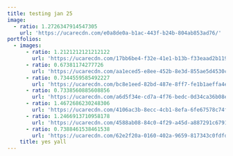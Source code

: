 ```yaml
---
title: testing jan 25
image:
  - ratio: 1.2726347914547305
    url: 'https://ucarecdn.com/e0a8de0a-b1ac-443f-b24b-804ab853ad76/'
portfolios:
  - images:
      - ratio: 1.2121212121212122
        url: 'https://ucarecdn.com/17bb6be4-f32e-41e1-b13b-f33eaad2b119/'
      - ratio: 0.67381174277726
        url: 'https://ucarecdn.com/aa1eced5-e8ee-452b-8e3d-855ae5d4530c/'
      - ratio: 0.7344559585492227
        url: 'https://ucarecdn.com/bc8e1eed-82bd-487e-8ff7-fe1b1aeffa4e/'
      - ratio: 0.7338560885608856
        url: 'https://ucarecdn.com/a6d5f34e-cd7a-4f76-bedc-0d34ca36b08e/'
      - ratio: 1.4672686230248306
        url: 'https://ucarecdn.com/4106ac3b-8ecc-4cb1-8efa-6fe67578c74f/'
      - ratio: 1.2466913710958178
        url: 'https://ucarecdn.com/4588ab08-84c0-4f29-a45d-a887291c6791/'
      - ratio: 0.7388461538461538
        url: 'https://ucarecdn.com/62e2f20a-0160-402a-9659-817343c0fdfd/'
    title: yes yall
---
```


